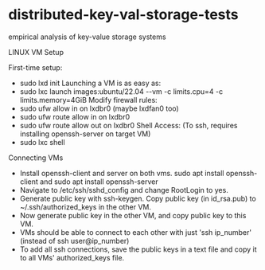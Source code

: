 # distributed-key-val-storage-tests
empirical analysis of key-value storage systems

LINUX VM Setup

First-time setup: 
- sudo lxd init
Launching a VM is as easy as:
- sudo lxc launch images:ubuntu/22.04 <VM Name> --vm -c limits.cpu=4 -c limits.memory=4GiB
Modify firewall rules:
- sudo ufw allow in on lxdbr0 (maybe lxdfan0 too)
- sudo ufw route allow in on lxdbr0
- sudo ufw route allow out on lxdbr0
Shell Access: (To ssh, requires installing openssh-server on target VM) 
- sudo lxc shell <VM Name>

Connecting VMs
- Install openssh-client and server on both vms. sudo apt install openssh-client and sudo apt install openssh-server
- Navigate to /etc/ssh/sshd_config and change RootLogin to yes.
- Generate public key with ssh-keygen. Copy public key (in id_rsa.pub) to ~/.ssh/authorized_keys in the other VM.
- Now generate public key in the other VM, and copy public key to this VM.
- VMs should be able to connect to each other with just 'ssh ip_number' (instead of ssh user@ip_number)
- To add all ssh connections, save the public keys in a text file and copy it to all VMs' authorized_keys file.
